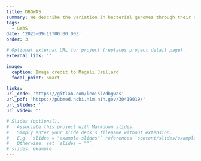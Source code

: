 ```yaml
---
title: DBGWAS
summary: W﻿e describe the variation in bacterial genomes through their content in short sequences (k-mers). This avoids the bias usually caused by focusing on pre-defined SNPs or gene lists. We use this representation to pinpoint the genomic variation associated to antimicrobial resitances, and rely on a so-called de Bruijn graph to help make sense of the identified k-mers in terms of SNPs or mobile genetic elements.
tags:
  - GWAS
date: '2023-09-12T00:00:00Z'
order: 3

# Optional external URL for project (replaces project detail page).
external_link: ''

image:
  caption: Image credit to Magali Jaillard
  focal_point: Smart

links:
url_code: 'https://gitlab.com/leoisl/dbgwas'
url_pdf: 'https://pubmed.ncbi.nlm.nih.gov/30419019/'
url_slides: ''
url_video: ''

# Slides (optional).
#   Associate this project with Markdown slides.
#   Simply enter your slide deck's filename without extension.
#   E.g. `slides = "example-slides"` references `content/slides/example-slides.md`.
#   Otherwise, set `slides = ""`.
# slides: example
---
```

